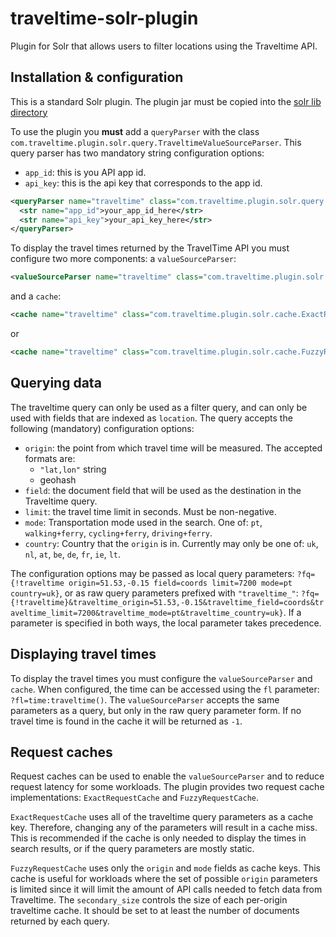 # traveltime-solr-plugin
Plugin for Solr that allows users to filter locations using the Traveltime API.

## Installation & configuration
This is a standard Solr plugin.
The plugin jar must be copied into the [solr lib directory](https://solr.apache.org/guide/8_4/libs.html#lib-directories)

To use the plugin you **must** add a `queryParser` with the class `com.traveltime.plugin.solr.query.TraveltimeValueSourceParser`.
This query parser has two mandatory string configuration options:
- `app_id`: this is you API app id.
- `api_key`: this is the api key that corresponds to the app id.

```xml
<queryParser name="traveltime" class="com.traveltime.plugin.solr.query.TraveltimeValueSourceParser">
  <str name="app_id">your_app_id_here</str>
  <str name="api_key">your_api_key_here</str>
</queryParser>
```

To display the travel times returned by the TravelTime API you must configure two more components: a `valueSourceParser`:
```xml
<valueSourceParser name="traveltime" class="com.traveltime.plugin.solr.queryparser.TravelTimeValueSourceParser" />
```
and a `cache`:
```xml
<cache name="traveltime" class="com.traveltime.plugin.solr.cache.ExactRequestCache"/>
```
or
```xml
<cache name="traveltime" class="com.traveltime.plugin.solr.cache.FuzzyRequestCache" secondary_size="50000"/>
```

## Querying data
The traveltime query can only be used as a filter query, and can only be used with fields that are indexed as `location`.
The query accepts the following (mandatory) configuration options:
- `origin`: the point from which travel time will be measured. The accepted formats are:
    - `"lat,lon"` string
    - geohash
- `field`: the document field that will be used as the destination in the Traveltime query.
- `limit`: the travel time limit in seconds. Must be non-negative.
- `mode`: Transportation mode used in the search. One of: `pt`, `walking+ferry`, `cycling+ferry`, `driving+ferry`.
- `country`: Country that the `origin` is in. Currently may only be one of: `uk`, `nl`, `at`, `be`, `de`, `fr`, `ie`, `lt`.

The configuration options may be passed as local query parameters: `?fq={!traveltime origin=51.53,-0.15 field=coords limit=7200 mode=pt country=uk}`, or as raw query parameters prefixed with `"traveltime_"`: `?fq={!traveltime}&traveltime_origin=51.53,-0.15&traveltime_field=coords&traveltime_limit=7200&traveltime_mode=pt&traveltime_country=uk}`.
If a parameter is specified in both ways, the local parameter takes precedence. 

## Displaying travel times

To display the travel times you must configure the `valueSourceParser` and `cache`.
When configured, the time can be accessed using the `fl` parameter: `?fl=time:traveltime()`.
The `valueSourceParser` accepts the same parameters as a query, but only in the raw query parameter form.
If no travel time is found in the cache it will be returned as `-1`.

## Request caches

Request caches can be used to enable the `valueSourceParser` and to reduce request latency for some workloads.
The plugin provides two request cache implementations: `ExactRequestCache` and `FuzzyRequestCache`.

`ExactRequestCache` uses all of the traveltime query parameters as a cache key.
Therefore, changing any of the parameters will result in a cache miss.
This is recommended if the cache is only needed to display the times in search results, or if the query parameters are mostly static.

`FuzzyRequestCache` uses only the `origin` and `mode` fields as cache keys.
This cache is useful for workloads where the set of possible `origin` parameters is limited since it will limit the amount of API calls needed to fetch data from Traveltime. The `secondary_size` controls the size of each per-origin traveltime cache. It should be set to at least the number of documents returned by each query.
